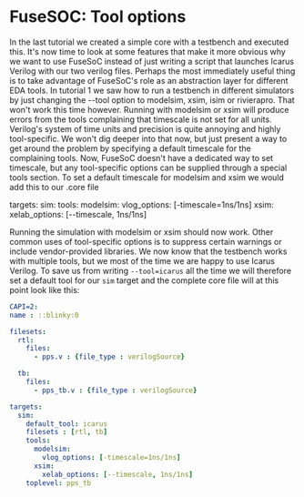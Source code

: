 # FuseSOC: Tool options

In the last tutorial we created a simple core with a testbench and executed this. It's now time to look at some features that make it more obvious why we want to use FuseSoC instead of just writing a script that launches Icarus Verilog with our two verilog files. Perhaps the most immediately useful thing is to take advantage of FuseSoC's role as an abstraction layer for different EDA tools. In tutorial 1 we saw how to run a testbench in different simulators by just changing the --tool option to modelsim, xsim, isim or rivierapro. That won't work this time however. Running with modelsim or xsim will produce errors from the tools complaining that timescale is not set for all units. Verilog's system of time units and precision is quite annoying and highly tool-specific. We won't dig deeper into that now, but just present a way to get around the problem by specifying a default timescale for the complaining tools. Now, FuseSoC doesn't have a dedicated way to set timescale, but any tool-specific options can be supplied through a special tools section. To set a default timescale for modelsim and xsim we would add this to our .core file

targets:
  sim:
    tools:
      modelsim:
        vlog_options: [-timescale=1ns/1ns]
      xsim:
        xelab_options: [--timescale, 1ns/1ns]

Running the simulation with modelsim or xsim should now work. Other common uses of tool-specific options is to suppress certain warnings or include vendor-provided libraries. We now know that the testbench works with multiple tools, but we most of the time we are happy to use Icarus Verilog. To save us from writing `--tool=icarus` all the time we will therefore set a default tool for our `sim` target and the complete core file will at this point look like this:

```yaml
CAPI=2:
name : ::blinky:0

filesets:
  rtl:
    files:
      - pps.v : {file_type : verilogSource}

  tb:
    files:
      - pps_tb.v : {file_type : verilogSource}

targets:
  sim:
    default_tool: icarus
    filesets : [rtl, tb]
    tools:
      modelsim:
        vlog_options: [-timescale=1ns/1ns]
      xsim:
        xelab_options: [--timescale, 1ns/1ns]
    toplevel: pps_tb
```
